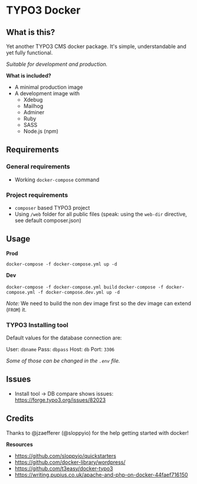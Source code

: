 # TYPO3 Docker

## What is this?

Yet another TYPO3 CMS docker package. It's simple, understandable and yet fully functional.

_Suitable for development and production._


**What is included?**

* A minimal production image
* A development image with
    * Xdebug
    * Mailhog
    * Adminer
    * Ruby
    * SASS
    * Node.js (npm)


## Requirements

### General requirements

* Working `docker-compose` command

### Project requirements

* `composer` based TYPO3 project
* Using `/web` folder for all public files (speak: using the `web-dir` directive, see default composer.json)


## Usage

**Prod**

`docker-compose -f docker-compose.yml up -d`

**Dev**

`docker-compose -f docker-compose.yml build`
`docker-compose -f docker-compose.yml -f docker-compose.dev.yml up -d`

_Note:_ We need to build the non dev image first so the dev image can extend (`FROM`) it. 


### TYPO3 Installing tool

Default values for the database connection are:

User: `dbname`
Pass: `dbpass`
Host: `db`
Port: `3306`

_Some of those can be changed in the `.env` file._


## Issues

* Install tool -> DB compare shows issues: https://forge.typo3.org/issues/82023
 

## Credits

Thanks to @jzaefferer (@sloppyio) for the help getting started with docker!

**Resources**

* https://github.com/sloppyio/quickstarters
* https://github.com/docker-library/wordpress/
* https://github.com/t3easy/docker-typo3
* https://writing.pupius.co.uk/apache-and-php-on-docker-44faef716150